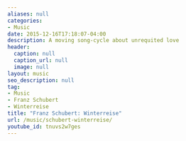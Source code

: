 ```yaml
---
aliases: null
categories:
- Music
date: 2015-12-16T17:18:07-04:00
description: A moving song-cycle about unrequited love
header:
  caption: null
  caption_url: null
  image: null
layout: music
seo_description: null
tag:
- Music
- Franz Schubert
- Winterreise
title: "Franz Schubert: Winterreise"
url: /music/schubert-winterreise/
youtube_id: tnuvs2w7ges
---
```


